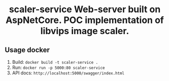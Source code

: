 <h1 align="center">scaler-service</div>
Web-server built on AspNetCore. POC implementation of libvips image scaler.

## Usage docker
1. Build: `docker build -t scaler-service .`
2. Run: `docker run -p 5000:80 scaler-service`
3. API docs: `http://localhost:5000/swagger/index.html`

